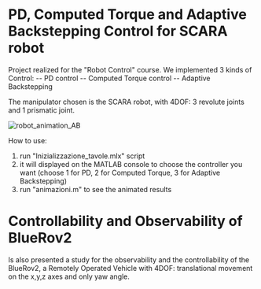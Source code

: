 # PD, Computed Torque and Adaptive Backstepping Control for SCARA robot

Project realized for the "Robot Control" course. 
We implemented 3 kinds of Control:
    -- PD control
    -- Computed Torque control
    -- Adaptive Backstepping

The manipulator chosen is the SCARA robot, with 4DOF: 3 revolute joints
and 1 prismatic joint. 

![robot_animation_AB](https://github.com/Angelo9912/PD-computed-torque-and-Adaptiva-Backstepping-for-SCARA-robot/assets/75857178/fcb6710b-5f63-49b5-a491-e1a95e72189a)

How to use: 
1) run "Inizializzazione_tavole.mlx" script
2) it will displayed on the MATLAB console to choose the controller you want
    (choose 1 for PD, 2 for Computed Torque, 3 for Adaptive Backstepping)
3) run "animazioni.m" to see the animated results

# Controllability and Observability of BlueRov2

Is also presented a study for the observability and the controllability 
of the BlueRov2, a Remotely Operated Vehicle with 4DOF: translational 
movement on the x,y,z axes and only yaw angle.

       
